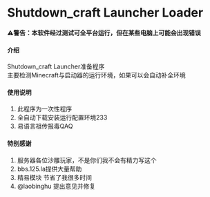 # Shutdown_craft Launcher Loader
 **⚠️警告：本软件经过测试可全平台运行，但在某些电脑上可能会出现错误** 


#### 介绍
Shutdown_craft Launcher准备程序</br>
主要检测Minecraft与启动器的运行环境，如果可以会自动补全环境



#### 使用说明

1. 此程序为一次性程序
2. 全自动下载安装运行配置环境233
3. 易语言祖传报毒QAQ


#### 特别感谢

1. 服务器各位沙雕玩家，不是你们我不会有精力写这个
2. bbs.125.la提供大量帮助
3. 精易模块 节省了我很多时间
4. @laobinghu 提出意见并修复